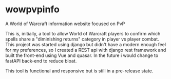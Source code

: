 # wowpvpinfo
A World of Warcraft information website focused on PvP

This is, initially, a tool to allow World of Warcraft  players to confirm which spells share a "diminishing returns" category in player vs player combat.
This project was started using django but didn't have a modern enough feel for my preferences, so I created a REST api with django rest framework and built the front-end using Vue and quasar.  In the future i would change to fastAPI back-end to reduce bloat.

This tool is functional and responsive but is still in a pre-release state.
